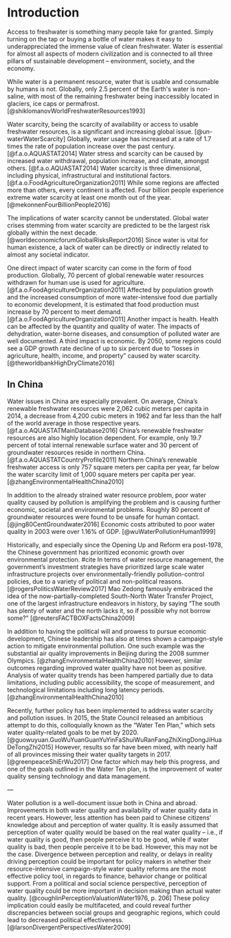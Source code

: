 # Introduction

Access to freshwater is something many people take for granted. Simply turning on the tap or buying a bottle of water makes it easy to underappreciated the immense value of clean freshwater. Water is essential for almost all aspects of modern civilization and is connected to all three pillars of sustainable development – environment, society, and the economy.

While water is a permanent resource, water that is usable and consumable by humans is not. Globally, only 2.5 percent of the Earth's  water is non-saline, with most of the remaining freshwater being inaccessibly located in glaciers, ice caps or permafrost. [@shiklomanovWorldFreshwaterResources1993] 

Water scarcity, being the scarcity of availability or access to usable freshwater resources, is a significant and increasing global issue. [@un-waterWaterScarcity] Globally, water usage has increased at a rate of 1.7 times the rate of population increase over the past century. [@f.a.o.AQUASTAT2014] Water stress and scarcity can be caused by increased water withdrawal, population increase, and climate, amongst others. [@f.a.o.AQUASTAT2014] Water scarcity is three dimensional, including physical, infrastructural and institutional factors. [@f.a.o.FoodAgricultureOrganization2011] While some regions are affected more than others, every continent is affected. Four billion people experience extreme water scarcity at least one month out of the year. [@mekonnenFourBillionPeople2016]

The implications of water scarcity cannot be understated. Global water crises stemming from water scarcity are predicted to be the largest risk globally within the next decade. [@worldeconomicforumGlobalRisksReport2016] Since water is vital for human existence, a lack of water can be directly or indirectly related to almost any societal indicator.

One direct impact of water scarcity can come in the form of food production. Globally, 70 percent of global renewable water resources withdrawn for human use is used for agriculture. [@f.a.o.FoodAgricultureOrganization2011] Affected by population growth and the increased consumption of more water-intensive food due partially to economic development, it is estimated that food  production must increase by 70 percent to meet demand. [@f.a.o.FoodAgricultureOrganization2011] Another impact is health. Health can be affected by the quantity and quality of water. The impacts of dehydration, water-borne diseases, and consumption of polluted water are well documented. A third impact is economic. By 2050, some regions could see a GDP growth rate decline of up to six percent due to “losses in agriculture, health, income, and property” caused by water scarcity. [@theworldbankHighDryClimate2016]

## In China

Water issues in China are especially prevalent. On average, China’s renewable freshwater resources were 2,062 cubic meters per capita in 2014, a decrease from 4,200 cubic meters in 1962 and far less than the half of the world average in those respective years. [@f.a.o.AQUASTATMainDatabase2016] China’s renewable freshwater resources are also highly location dependent. For example, only 19.7 percent of total internal renewable surface water and 30 percent of groundwater resources reside in northern China. [@f.a.o.AQUASTATCountryProfile2011] Northern China’s renewable freshwater access is only 757 square meters per capita per year, far below the water scarcity limit of 1,000 square  meters per capita per year. [@zhangEnvironmentalHealthChina2010]

In addition to the already strained water resource problem, poor water quality caused by pollution is amplifying the problem and is causing further economic, societal and environmental problems. Roughly 80 percent of groundwater resources were found to be unsafe for human contact. [@jing80CentGroundwater2016] Economic costs attributed to poor water quality in 2003 were over 1.16% of GDP. [@wuWaterPollutionHuman1999]

Historically, and especially since the Opening Up and Reform era post-1978, the Chinese government has prioritized economic growth over environmental protection. #cite In terms of water resource management, the government’s investment strategies have prioritized large scale water infrastructure projects over environmentally-friendly pollution-control policies, due to a variety of political and non-political reasons. [@rogersPoliticsWaterReview2017] Mao Zedong famously embraced the idea of the now-partially-completed South-North Water Transfer Project, one of the largest infrastructure endeavors in history, by saying “The south has plenty of water and the north lacks it, so if possible why not borrow some?” [@reutersFACTBOXFactsChina2009]

In addition to having the political will and prowess to pursue economic development, Chinese leadership has also at times shown a campaign-style action to mitigate environmental pollution. One such example was the substantial air quality improvements in Beijing during the 2008 summer Olympics. [@zhangEnvironmentalHealthChina2010] However, similar outcomes regarding improved water quality have not been as positive. Analysis of water quality trends has been hampered partially due to data limitations, including public accessibility, the scope of measurement, and technological limitations including long latency periods. [@zhangEnvironmentalHealthChina2010]

Recently, further policy has been implemented to address water scarcity and pollution issues. In 2015, the State Council released an ambitious attempt to do this, colloquially known as the “Water Ten Plan,” which sets water quality-related goals to be met by 2020. [@guowuyuan.GuoWuYuanGuanYuYinFaShuiWuRanFangZhiXingDongJiHuaDeTongZhi2015] However, results so far have been mixed, with nearly half of all provinces missing their water quality targets in 2017. [@greenpeaceShiErWu2017] One factor which may help this progress, and one of the goals outlined in the Water Ten plan, is the improvement of water quality sensing technology and data management.

—

Water pollution is a well-document issue both in China and abroad. Improvements in both water quality and availability of water quality data in recent years. However, less attention has been paid to Chinese citizens' knowledge about and perception of water quality. It is easily assumed that perception of water quality would be based on the real water quality – i.e., if water quality is good, then people perceive it to be good, while if water quality is bad, then people perceive it to be bad. However, this may not be the case. Divergence between perception and reality, or delays in reality driving perception could be important for policy makers in whether their resource-intensive campaign-style water quality reforms are the most effective policy tool, in regards to finance, behavior change or political support. From a political and social science perspective, perception of water quality could be more important in decision making than actual water quality. [@coughlinPerceptionValuationWater1976, p. 206] These policy implication could easily be multifaceted, and could reveal further discrepancies between social groups and geographic regions, which could lead to decreased political effectiveness. [@larsonDivergentPerspectivesWater2009]
